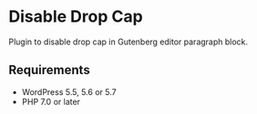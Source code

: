 # Disable Drop Cap

Plugin to disable drop cap in Gutenberg editor paragraph block.

## Requirements

* WordPress 5.5, 5.6 or 5.7
* PHP 7.0 or later
